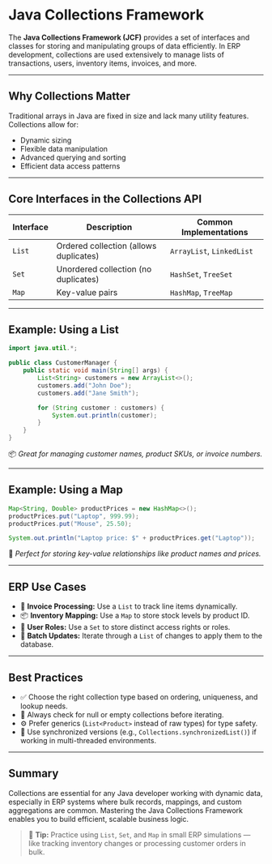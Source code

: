 # Java Collections Framework

The **Java Collections Framework (JCF)** provides a set of interfaces and classes for storing and manipulating groups of data efficiently. In ERP development, collections are used extensively to manage lists of transactions, users, inventory items, invoices, and more.

---

## Why Collections Matter

Traditional arrays in Java are fixed in size and lack many utility features. Collections allow for:

- Dynamic sizing
- Flexible data manipulation
- Advanced querying and sorting
- Efficient data access patterns

---

## Core Interfaces in the Collections API

| Interface | Description | Common Implementations |
|-----------|-------------|-------------------------|
| `List`    | Ordered collection (allows duplicates) | `ArrayList`, `LinkedList` |
| `Set`     | Unordered collection (no duplicates)   | `HashSet`, `TreeSet`      |
| `Map`     | Key-value pairs                        | `HashMap`, `TreeMap`      |

---

## Example: Using a List

```java
import java.util.*;

public class CustomerManager {
    public static void main(String[] args) {
        List<String> customers = new ArrayList<>();
        customers.add("John Doe");
        customers.add("Jane Smith");

        for (String customer : customers) {
            System.out.println(customer);
        }
    }
}
```

📦 *Great for managing customer names, product SKUs, or invoice numbers.*

---

## Example: Using a Map

```java
Map<String, Double> productPrices = new HashMap<>();
productPrices.put("Laptop", 999.99);
productPrices.put("Mouse", 25.50);

System.out.println("Laptop price: $" + productPrices.get("Laptop"));
```

🧾 *Perfect for storing key-value relationships like product names and prices.*

---

## ERP Use Cases

- 🧾 **Invoice Processing:** Use a `List` to track line items dynamically.
- 📦 **Inventory Mapping:** Use a `Map` to store stock levels by product ID.
- 👥 **User Roles:** Use a `Set` to store distinct access rights or roles.
- 💼 **Batch Updates:** Iterate through a `List` of changes to apply them to the database.

---

## Best Practices

- ✅ Choose the right collection type based on ordering, uniqueness, and lookup needs.
- 🔄 Always check for null or empty collections before iterating.
- ⚙️ Prefer generics (`List<Product>` instead of raw types) for type safety.
- 🔐 Use synchronized versions (e.g., `Collections.synchronizedList()`) if working in multi-threaded environments.

---

## Summary

Collections are essential for any Java developer working with dynamic data, especially in ERP systems where bulk records, mappings, and custom aggregations are common. Mastering the Java Collections Framework enables you to build efficient, scalable business logic.

> 🧠 **Tip:** Practice using `List`, `Set`, and `Map` in small ERP simulations — like tracking inventory changes or processing customer orders in bulk.